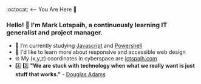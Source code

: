 :octocat: <-- You Are Here :round_pushpin:

### Hello! 👋 I'm Mark Lotspaih, a continuously learning IT generalist and project manager.

- :notebook: I’m currently studying [Javascript](https://www.oreilly.com/library/view/javascript-the-definitive/9781491952016/) and [Powershell](https://nostarch.com/powershellsysadmins)
- :rocket: I'd like to learn more about responsive and accessible web design
- :globe_with_meridians: My (x,y,z) coordinates in cyberspace are [lotspaih.com](http://lotspaih.com)
- :four: :two: **"We are stuck with technology when what we really want is just stuff that works."** - [Douglas Adams](https://douglasadams.com/)

